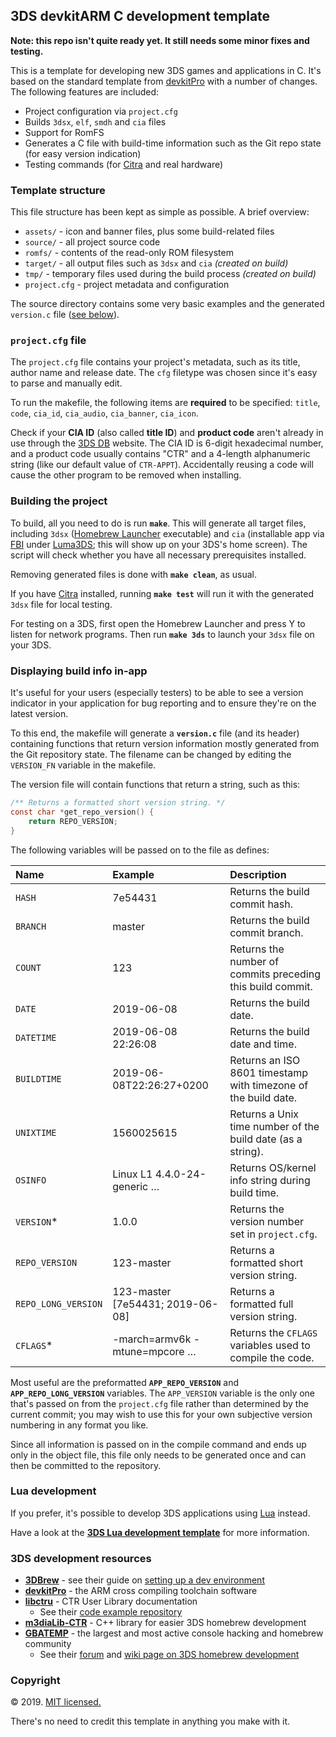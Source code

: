 ## 3DS devkitARM C development template

**Note: this repo isn't quite ready yet. It still needs some minor fixes and testing.**

This is a template for developing new 3DS games and applications in C. It's based on the standard template from [devkitPro](https://devkitpro.org/) with a number of changes. The following features are included:

* Project configuration via `project.cfg`
* Builds `3dsx`, `elf`, `smdh` and `cia` files
* Support for RomFS
* Generates a C file with build-time information such as the Git repo state (for easy version indication)
* Testing commands (for [Citra](https://citra-emu.org/) and real hardware)

### Template structure

This file structure has been kept as simple as possible. A brief overview:

* `assets/` - icon and banner files, plus some build-related files
* `source/` - all project source code
* `romfs/` - contents of the read-only ROM filesystem
* `target/` - all output files such as `3dsx` and `cia` *(created on build)*
* `tmp/` - temporary files used during the build process *(created on build)*
* `project.cfg` - project metadata and configuration

The source directory contains some very basic examples and the generated `version.c` file ([see below]()).

### `project.cfg` file

The `project.cfg` file contains your project's metadata, such as its title, author name and release date. The `cfg` filetype was chosen since it's easy to parse and manually edit.

To run the makefile, the following items are **required** to be specified: `title`, `code`, `cia_id`, `cia_audio`, `cia_banner`, `cia_icon`.

Check if your **CIA ID** (also called **title ID**) and **product code** aren't already in use through the [3DS DB](http://www.3dsdb.com/) website. The CIA ID is 6-digit hexadecimal number, and a product code usually contains "CTR" and a 4-length alphanumeric string (like our default value of `CTR-APPT`). Accidentally reusing a code will cause the other program to be removed when installing.

### Building the project

To build, all you need to do is run **`make`**. This will generate all target files, including `3dsx` ([Homebrew Launcher](https://github.com/fincs/new-hbmenu) executable) and `cia` (installable app via [FBI](https://github.com/Steveice10/FBI) under [Luma3DS](https://github.com/AuroraWright/Luma3DS/wiki); this will show up on your 3DS's home screen). The script will check whether you have all necessary prerequisites installed.

Removing generated files is done with **`make clean`**, as usual.

If you have [Citra](https://citra-emu.org/) installed, running **`make test`** will run it with the generated `3dsx` file for local testing.

For testing on a 3DS, first open the Homebrew Launcher and press Y to listen for network programs. Then run **`make 3ds`** to launch your `3dsx` file on your 3DS.

### Displaying build info in-app

It's useful for your users (especially testers) to be able to see a version indicator in your application for bug reporting and to ensure they're on the latest version.

To this end, the makefile will generate a **`version.c`** file (and its header) containing functions that return version information mostly generated from the Git repository state. The filename can be changed by editing the `VERSION_FN` variable in the makefile.

The version file will contain functions that return a string, such as this:

```c
/** Returns a formatted short version string. */
const char *get_repo_version() {
    return REPO_VERSION;
}
```

The following variables will be passed on to the file as defines:

| Name | Example | Description |
|:-----|:--------|:------------|
| `HASH` | 7e54431 | Returns the build commit hash. |
| `BRANCH` | master | Returns the build commit branch. |
| `COUNT` | 123 | Returns the number of commits preceding this build commit. |
| `DATE` | 2019-06-08 | Returns the build date. |
| `DATETIME` | 2019-06-08 22:26:08 | Returns the build date and time. |
| `BUILDTIME` | 2019-06-08T22:26:27+0200 | Returns an ISO 8601 timestamp with timezone of the build date. |
| `UNIXTIME` | 1560025615 | Returns a Unix time number of the build date (as a string). |
| `OSINFO` | Linux L1 4.4.0-24-generic … | Returns OS/kernel info string during build time. |
| `VERSION`* | 1.0.0 | Returns the version number set in `project.cfg`. |
| `REPO_VERSION` | 123-master | Returns a formatted short version string. |
| `REPO_LONG_VERSION` | 123-master [7e54431; 2019-06-08] | Returns a formatted full version string. |
| `CFLAGS`* | -march=armv6k -mtune=mpcore … | Returns the `CFLAGS` variables used to compile the code. |

Most useful are the preformatted **`APP_REPO_VERSION`** and **`APP_REPO_LONG_VERSION`** variables. The `APP_VERSION` variable is the only one that's passed on from the `project.cfg` file rather than determined by the current commit; you may wish to use this for your own subjective version numbering in any format you like.

Since all information is passed on in the compile command and ends up only in the object file, this file only needs to be generated once and can then be committed to the repository.

### Lua development

If you prefer, it's possible to develop 3DS applications using [Lua](https://en.wikipedia.org/wiki/Lua_(programming_language)) instead. 

Have a look at the **[3DS Lua development template]()** for more information.

### 3DS development resources

* **[3DBrew](https://3dbrew.org/)** - see their guide on [setting up a dev environment](https://3dbrew.org/wiki/Setting_up_Development_Environment)
* **[devkitPro](https://devkitpro.org/)** - the ARM cross compiling toolchain software
* **[libctru](http://smealum.github.io/ctrulib/)** - CTR User Library documentation
    * See their [code example repository](https://github.com/devkitPro/3ds-examples)
* **[m3diaLib-CTR](https://github.com/m3diaLib-Team/m3diaLib-CTR)** - C++ library for easier 3DS homebrew development
* **[GBATEMP](https://gbatemp.net/)** - the largest and most active console hacking and homebrew community
    * See their [forum](https://gbatemp.net/forums/3ds-homebrew-development-and-emulators.275/) and [wiki page on 3DS homebrew development](https://wiki.gbatemp.net/wiki/3DS_Homebrew_Development)

### Copyright

© 2019. [MIT licensed.](https://opensource.org/licenses/MIT)

There's no need to credit this template in anything you make with it.
